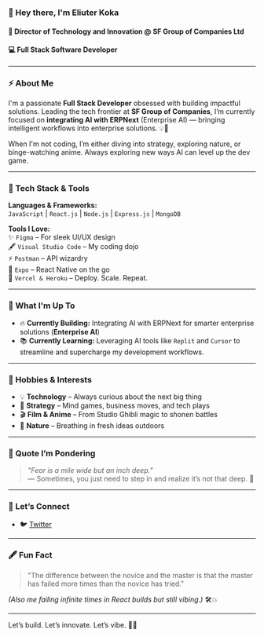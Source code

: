 ### 👋 Hey there, I'm **Eliuter Koka**

#### 🚀 Director of Technology and Innovation @ **SF Group of Companies Ltd**  
#### 💻 Full Stack Software Developer

---

### ⚡ About Me

I'm a passionate **Full Stack Developer** obsessed with building impactful solutions. Leading the tech frontier at **SF Group of Companies**, I’m currently focused on **integrating AI with ERPNext** (Enterprise AI) — bringing intelligent workflows into enterprise solutions. 💡🤖

When I'm not coding, I’m either diving into strategy, exploring nature, or binge-watching anime. Always exploring new ways AI can level up the dev game.

---

### 🔧 Tech Stack & Tools

**Languages & Frameworks:**  
`JavaScript` | `React.js` | `Node.js` | `Express.js` | `MongoDB`

**Tools I Love:**  
✨ `Figma` – For sleek UI/UX design  
🖋️ `Visual Studio Code` – My coding dojo  
⚡ `Postman` – API wizardry  
📱 `Expo` – React Native on the go  
🚀 `Vercel & Heroku` – Deploy. Scale. Repeat.

---

### 🌟 What I'm Up To

- 🔥 **Currently Building:** Integrating AI with ERPNext for smarter enterprise solutions (**Enterprise AI**)
- 📚 **Currently Learning:** Leveraging AI tools like `Replit` and `Cursor` to streamline and supercharge my development workflows.

---

### 🎯 Hobbies & Interests

- 💡 **Technology** – Always curious about the next big thing
- 🧩 **Strategy** – Mind games, business moves, and tech plays
- 🎬 **Film & Anime** – From Studio Ghibli magic to shonen battles
- 🌿 **Nature** – Breathing in fresh ideas outdoors

---

### 💬 Quote I’m Pondering

> *"Fear is a mile wide but an inch deep."*  
> — Sometimes, you just need to step in and realize it’s not that deep. 🌊

---

### 🔗 Let’s Connect

- 🐦 [Twitter](https://x.com/elly_sk?s=21&t=HD1pzTPxcvgrpRA-dKtWUw)

---

### 🖋️ Fun Fact

> "The difference between the novice and the master is that the master has failed more times than the novice has tried."  

*(Also me failing infinite times in React builds but still vibing.)* 🛠️💥

---

Let’s build. Let’s innovate. Let’s vibe. 🚀✨

